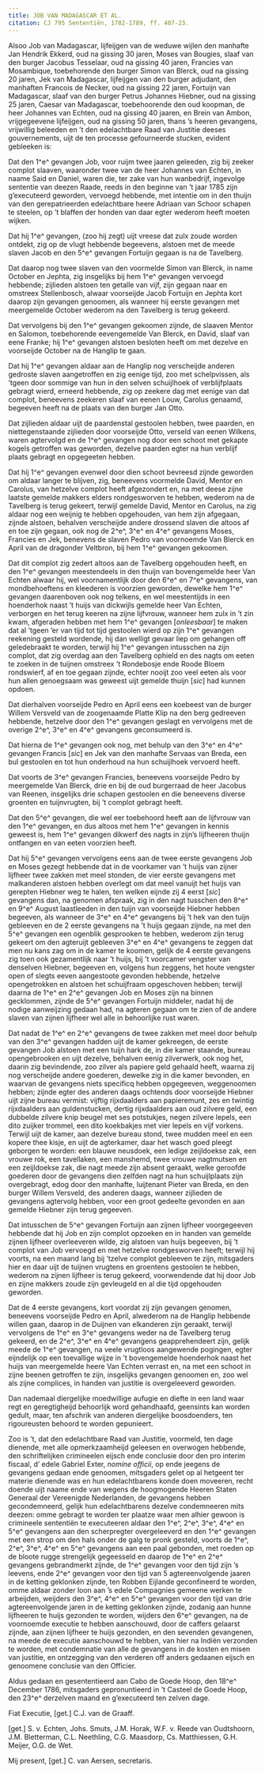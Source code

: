 ```yaml
---
title: JOB VAN MADAGASCAR ET AL.
citation: CJ 795 Sententiën, 1782-1789, ff. 407-23.
---
```


Alsoo Job van Madagascar, lijfeijgen van de weduwe wijlen den manhafte Jan Hendrik Ekkerd, oud na gissing 30 jaren, Moses van Bougies, slaaf van den burger Jacobus Tesselaar, oud na gissing 40 jaren, Francies van Mosambique, toebehorende den burger Simon van Blerck, oud na gissing 20 jaren, Jek van Madagascar, lijfeijgen van den burger adjudant, den manhaften Francois de Necker, oud na gissing 22 jaren, Fortuijn van Madagascar, slaaf van den burger Petrus Johannes Hiebner, oud na gissing 25 jaren, Caesar van Madagascar, toebehoorende den oud koopman, de heer Johannes van Echten, oud na gissing 40 jaaren, en Brein van Ambon, vrijgegeevene lijfeijgen, oud na gissing 50 jaren, thans ’s heeren gevangens, vrijwillig beleeden en ’t den edelachtbare Raad van Justitie deeses gouvernements, uijt de ten processe gefourneerde stucken, evident gebleeken is:

Dat den 1^e^ gevangen Job, voor ruijm twee jaaren geleeden, zig bij zeeker complot slaaven, waaronder twee van de heer Johannes van Echten, in naame Said en Daniel, waren die, ter zake van hun wanbedrijf, ingevolge sententie van deezen Raade, reeds in den beginne van ’t jaar 1785 zijn g’executeerd geworden, vervoegd hebbende, met intentie om in den thuijn van den gerepatrieerden edelachtbare heere Adriaan van Schoor schapen te steelen, op ’t blaffen der honden van daar egter wederom heeft moeten wijken.

Dat hij 1^e^ gevangen, (zoo hij zegt) uijt vreese dat zulx zoude worden ontdekt, zig op de vlugt hebbende begeevens, alstoen met de meede slaven Jacob en den 5^e^ gevangen Fortuijn gegaan is na de Tavelberg.

Dat daarop nog twee slaven van den voormelde Simon van Blerck, in name October en Jephta, zig insgelijks bij hem 1^e^ gevangen vervoegd hebbende; zijlieden alstoen ten getalle van vijf, zijn gegaan naar en omstreex Stellenbosch, alwaar voorseijde Jacob Fortuijn en Jephta kort daarop zijn gevangen genoomen, als wanneer hij eerste gevangen met meergemelde October wederom na den Tavelberg is terug gekeerd.

Dat vervolgens bij den 1^e^ gevangen gekoomen zijnde, de slaaven Mentor en Salomon, toebehorende eevengemelde Van Blerck, en David, slaaf van eene Franke; hij 1^e^ gevangen alstoen besloten heeft om met dezelve en voorseijde October na de Hanglip te gaan.

Dat hij 1^e^ gevangen aldaar aan de Hanglip nog verscheijde anderen gedroste slaven aangetroffen en zig eenige tijd, zoo met schelpvissen, als ’tgeen door sommige van hun in den selven schuijlhoek of verblijfplaats gebragt wierd, erneerd hebbende, zig op zeekere dag met eenige van dat complot, beneevens zeekeren slaaf van eenen Louw, Carolus genaamd, begeeven heeft na de plaats van den burger Jan Otto.

Dat zijlieden aldaar uijt de paardenstal gestoolen hebben, twee paarden, en niettegenstaande zijlieden door voorseijde Otto, verseld van eenen Wilkens, waren agtervolgd en de 1^e^ gevangen nog door een schoot met gekapte kogels getroffen was geworden, dezelve paarden egter na hun verblijf plaats gebragt en opgegeeten hebben.

Dat hij 1^e^ gevangen evenwel door dien schoot bevreesd zijnde geworden om aldaar langer te blijven, zig, beneevens voormelde David, Mentor en Carolus, van hetzelve complot heeft afgezondert en, na met deese zijne laatste gemelde makkers elders rondgesworven te hebben, wederom na de Tavelberg is terug gekeert, terwijl gemelde David, Mentor en Carolus, na zig aldaar nog een weijnig te hebben opgehouden, van hem zijn afgegaan, zijnde alstoen, behalven verscheijde andere drossend slaven die altoos af en toe zijn gegaan, ook nog de 2^e^, 3^e^ en 4^e^ gevangens Moses, Francies en Jek, benevens de slaven Pedro van voornoemde Van Blerck en April van de dragonder Veltbron, bij hem 1^e^ gevangen gekoomen.

Dat dit complot zig zedert altoos aan de Tavelberg opgehouden heeft, en den 1^e^ gevangen meestendeels in den thuijn van bovengemelde heer Van Echten alwaar hij, wel voornamentlijk door den 6^e^ en 7^e^ gevangens, van mondbehoeftens en kleederen is voorzien geworden, dewelke hem 1^e^ gevangen daarenboven ook nog telkens, en wel meestentijds in een hoenderhok naast ’t huijs van dickwijls gemelde heer Van Echten, verborgen en het terug keeren na zijne lijfvrouw, wanneer hem zulx in ’t zin kwam, afgeraden hebben met hem 1^e^ gevangen \[*onleesbaar*\] te maken dat al ’tgeen ’er van tijd tot tijd gestoolen wierd op zijn 1^e^ gevangen reekening gesteld wordende, hij dan welligt gevaar liep om gehangen off geledebraakt te worden, terwijl hij 1^e^ gevangen intusschen na zijn complot, dat zig overdag aan den Tavelberg ophield en des nagts om eeten te zoeken in de tuijnen omstreex ’t Rondebosje ende Roode Bloem rondswierf, af en toe gegaan zijnde, echter nooijt zoo veel eeten als voor hun allen genoegsaam was geweest uijt gemelde thuijn \[*sic*\] had kunnen opdoen.

Dat dierhalven voorseijde Pedro en April eens een koebeest van de burger Willem Versveld van de zoogenaamde Platte Klip na den berg gedreeven hebbende, hetzelve door den 1^e^ gevangen geslagt en vervolgens met de overige 2^e^, 3^e^ en 4^e^ gevangens geconsumeerd is.

Dat hierna de 1^e^ gevangen ook nog, met behulp van den 3^e^ en 4^e^ gevangen Francis \[*sic*\] en Jek van den manhafte Servaas van Breda, een bul gestoolen en tot hun onderhoud na hun schuijlhoek vervoerd heeft.

Dat voorts de 3^e^ gevangen Francies, beneevens voorseijde Pedro by meergemelde Van Blerck, drie en bij de oud burgerraad de heer Jacobus van Reenen, insgelijks drie schapen gestoolen en die beneevens diverse groenten en tuijnvrugten, bij ’t complot gebragt heeft.

Dat den 5^e^ gevangen, die wel eer toebehoord heeft aan de lijfvrouw van den 1^e^ gevangen, en dus altoos met hem 1^e^ gevangen in kennis geweest is, hem 1^e^ gevangen dikwerf des nagts in zijn’s lijfheeren thuijn ontfangen en van eeten voorzien heeft.

Dat hij 5^e^ gevangen vervolgens eens aan de twee eerste gevangens Job en Moses gezegt hebbende dat in de voorkamer van ’t huijs van zijner lijfheer twee zakken met meel stonden, de vier eerste gevangens met malkanderen alstoen hebben overlegt om dat meel vanuijt het huijs van gerepten Hiebner weg te halen, ten welken eijnde zij 4 eerst \[*sic*\] gevangens dan, na genomen afspraak, zig in den nagt tusschen den 8^e^ en 9^e^ August laastleeden in den tuijn van voorseijde Hiebner hebben begeeven, als wanneer de 3^e^ en 4^e^ gevangens bij ’t hek van den tuijn gebleeven en de 2 eerste gevangens na ’t huijs gegaan zijnde, na met den 5^e^ gevangen een ogenblik gesprooken te hebben, wederom zijn terug gekeert om den agteruijt gebleeven 3^e^ en 4^e^ gevangens te zeggen dat men nu kans zag om in de kamer te koomen, gelijk de 4 eerste gevangens zig toen ook gezamentlijk naar ’t huijs, bij ’t voorcamer vengster van denselven Hiebner, begeeven en, volgens hun zeggens, het houte vengster open of slegts eeven aangestoote gevonden hebbende, hetzelve opengetrokken en alstoen het schuijfraam opgeschoven hebben; terwijl daarna de 1^e^ en 2^e^ gevangen Job en Moses zijn na binnen gecklommen, zijnde de 5^e^ gevangen Fortuijn middeler, nadat hij de nodige aanweijzing gedaan had, na agteren gegaan om te zien of de andere slaven van zijnen lijfheer wel alle in behoorlijke rust waren.

Dat nadat de 1^e^ en 2^e^ gevangens de twee zakken met meel door behulp van den 3^e^ gevangen hadden uijt de kamer gekreegen, de eerste gevangen Job alstoen met een tuijn hark de, in die kamer staande, bureau opengebrooken en uijt dezelve, behalven eenig zilverwerk, ook nog het, daarin zig bevindende, zoo zilver als papiere geld gehaald heeft, waarna zij nog verscheijde andere goederen, dewelke zig in die kamer bevonden, en waarvan de gevangens niets specificq hebben opgegeeven, weggenoomen hebben; zijnde egter des anderen daags ochtends door voorseijde Hiebner uijt zijne bureau vermist: vijftig rijxdaalders aan papieremunt, zes en twintig rijxdaalders aan guldenstucken, dertig rijxdaalders aan oud zilvere geld, een dubbelde zilvere knip beugel met ses potstukjes, negen zilvere lepels, een dito zuijker trommel, een dito koekbakjes met vier lepels en vijf vorkens. Terwijl uijt de kamer, aan dezelve bureau stond, twee mudden meel en een kopere thee kisje, en uijt de agterkamer, daar het wasch goed pleegt geborgen te worden: een blauwe neusdoek, een ledige zeijldoekse zak, een vrouwe rok, een tavellaken, een manshemd, twee vrouwe nagtmutsen en een zeijldoekse zak, die nagt meede zijn absent geraakt, welke geroofde goederen door de gevangens dien zelfden nagt na hun schuijlplaats zijn overgebragt, edog door den manhafte, luijtenant Pieter van Breda, en den burger Willem Versveld, des anderen daags, wanneer zijlieden de gevangens agtervolg hebben, voor een groot gedeelte gevonden en aan gemelde Hiebner zijn terug gegeeven.

Dat intusschen de 5^e^ gevangen Fortuijn aan zijnen lijfheer voorgegeeven hebbende dat hij Job en zijn complot opzoeken en in handen van gemelde zijnen lijfheer overleeveren wilde, zig alstoen van huijs begeeven, bij ’t complot van Job vervoegd en met hetzelve rondgesworven heeft; terwijl hij voorts, na een maand lang bij ’tzelve complot gebleeven te zijn, mitsgaders hier en daar uijt de tuijnen vrugtens en groentens gestoolen te hebben, wederom na zijnen lijfheer is terug gekeerd, voorwendende dat hij door Job en zijne makkers zoude zijn gevleugeld en al die tijd opgehouden geworden.

Dat de 4 eerste gevangens, kort voordat zij zijn gevangen genomen, beneevens voorseijde Pedro en April, alwederom na de Hanglip hebbende willen gaan, daarop in de Duijnen van elkanderen zijn geraakt, terwijl vervolgens de 1^e^ en 3^e^ gevangens weder na de Tavelberg terug gekeerd, en de 2^e^, 3^e^ en 4^e^ gevangens geapprehendeert zijn, gelijk meede de 1^e^ gevangen, na veele vrugtloos aangewende pogingen, egter eijndelijk op een toevallige wijze in ’t bovengemelde hoenderhok naast het huijs van meergemelde heere Van Echten verrast en, na met een schoot in zijne beenen getroffen te zijn, insgelijks gevangen genoomen en, zoo wel als zijne complices, in handen van justitie is overgeleeverd geworden.

Dan nademaal diergelijke moedwillige aufugie en diefte in een land waar regt en geregtigheijd behoorlijk word gehandhaafd, geensints kan worden gedult, maar, ten afschrik van anderen diergelijke boosdoenders, ten rigoureusten behoord te worden gepunieert.

Zoo is ’t, dat den edelachtbare Raad van Justitie, voormeld, ten dage dienende, met alle opmerkzaamheijd geleesen en overwogen hebbende, den schriftelijken crimineelen eijsch ende conclusie door den pro interim fiscaal, d’ edele Gabriel Exter, *nomine officii*, op ende jeegens de gevangens gedaan ende genoomen, mitsgaders gelet op al hetgeent ter materie dienende was en hun edelachtbarens konde doen moveeren, recht doende uijt naame ende van wegens de hoogmogende Heeren Staten Generaal der Vereenigde Nederlanden, de gevangens hebben gecondemneerd, gelijk hun edelachtbarens dezelve condemneeren mits deezen: omme gebragt te worden ter plaatze waar men alhier gewoon is crimineele sententiën te executeeren aldaar den 1^e^, 2^e^, 3^e^, 4^e^ en 5^e^ gevangens aan den scherpregter overgeleeverd en den 1^e^ gevangen met een strop om den hals onder de galg te pronk gesteld, voorts de 1^e^, 2^e^, 3^e^, 4^e^ en 5^e^ gevangens aan een paal gebonden, met roeden op de bloote rugge strengelijk gegeesseld en daarop de 1^e^ en 2^e^ gevangens gebrandmerkt zijnde, de 1^e^ gevangen voor den tijd zijn ’s leevens, ende 2^e^ gevangen voor den tijd van 5 agtereenvolgende jaaren in de ketting geklonken zijnde, ten Robben Eijlande geconfineerd te worden, omme aldaar zonder loon aan ’s edele Compagnies gemeene werken te arbeijden, weijders den 3^e^, 4^e^ en 5^e^ gevangen voor den tijd van drie agtereenvolgende jaren in de ketting geklonken zijnde, zodanig aan hunne lijfheeren te huijs gezonden te worden, wijders den 6^e^ gevangen, na de voornoemde executie te hebben aanschouwd, door de caffers gelaarst zijnde, aan zijnen lijfheer te huijs gezonden, en den sevenden gevangenen, na meede de executie aanschouwd te hebben, van hier na Indiën verzonden te worden, met condemnatie van alle de gevangens in de kosten en misen van justitie, en ontzegging van den verderen off anders gedaanen eijsch en genoomene conclusie van den Officier.

Aldus gedaan en gesententieerd aan Cabo de Goede Hoop, den 18^e^ December 1786, mitsgaders gepronuntieerd in ’t Casteel de Goede Hoop, den 23^e^ derzelven maand en g’executeerd ten zelven dage.

Fiat Executie, \[get.\] C.J. van de Graaff.

\[get.\] S. v. Echten, Johs. Smuts, J.M. Horak, W.F. v. Reede van Oudtshoorn, J.M. Bletterman, C.L. Neethling, C.G. Maasdorp, Cs. Matthiessen, G.H. Meijer, O.G. de Wet.

Mij present, \[get.\] C. van Aersen, secretaris.